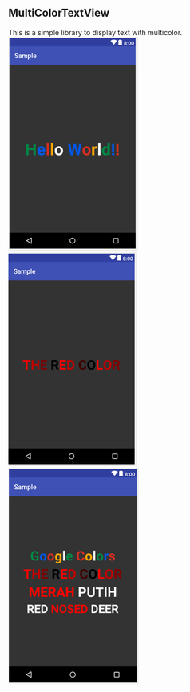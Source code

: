 **MultiColorTextView**
--
This is a simple library to display text with multicolor.
![sample](sampledata/multicolor1.PNG "sample")
![sample](sampledata/multicolor2.PNG "sample")
![sample](sampledata/multicolor3.PNG "sample")